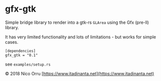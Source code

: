 # gfx-gtk

Simple bridge library to render into a gtk-rs `GLArea` using the Gfx (pre-ll) library.

It has very limited functionality and lots of limitations - but works for simple cases.

```
[dependencies]
gfx_gtk = "0.1"
```

see `examples/setup.rs`

&copy; 2018 Nico Orru [https://www.itadinanta.net](https://www.itadinanta.net)
